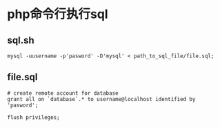 # php命令行执行sql

## sql.sh

```
mysql -uusername -p'pasword' -D'mysql' < path_to_sql_file/file.sql;

```

## file.sql

```
# create remote account for database
grant all on `database`.* to username@localhost identified by 'pasword';

flush privileges;
```